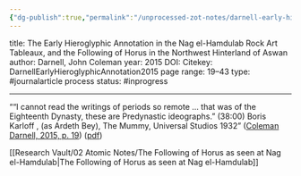 ```yaml
---
{"dg-publish":true,"permalink":"/unprocessed-zot-notes/darnell-early-hieroglyphic-annotation2015/"}
---
```



title: The Early Hieroglyphic Annotation in the Nag el-Hamdulab Rock Art Tableaux, and the Following of Horus in the Northwest Hinterland of Aswan
author: Darnell, John Coleman 
year: 2015
DOI: 
Citekey: DarnellEarlyHieroglyphicAnnotation2015
page range: 19–43
type: #journalarticle
process status: #inprogress  
_ _ _

““I cannot read the writings of periods so remote … that was of the Eighteenth Dynasty, these are Predynastic ideographs.” (38:00)
	Boris Karloff , (as Ardeth Bey), The Mummy, Universal Studios 1932” 
	([Coleman Darnell, 2015, p. 19](zotero://select/library/items/8JW3W4KT)) ([pdf](zotero://open-pdf/library/items/JLTCXU3T?page=1&annotation=WDKXRIJP))

[[Research Vault/02 Atomic Notes/The Following of Horus as seen at Nag el-Hamdulab\|The Following of Horus as seen at Nag el-Hamdulab]]